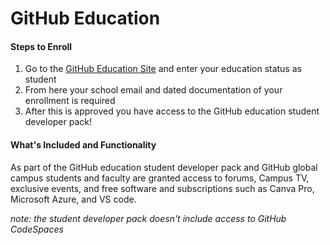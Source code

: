 # GitHub Education

#### Steps to Enroll 
1. Go to the [GitHub Education Site](https://education.github.com/globalcampus/student) and enter your education status as student
2. From here your school email and dated documentation of your enrollment is required
3. After this is approved you have access to the GitHub education student developer pack! 

#### What's Included and Functionality
As part of the GitHub education student developer pack and GitHub global campus students and faculty are granted access to forums, Campus TV, exclusive events, and free software and subscriptions such as Canva Pro, Microsoft Azure, and VS code. 

*note: the student developer pack doesn't include access to GitHub CodeSpaces* 

